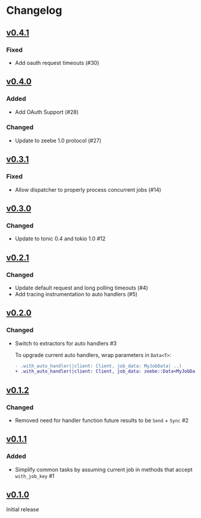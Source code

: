 # Changelog

## [v0.4.1](https://github.com/OutThereLabs/zeebe-rust/compare/v0.4.0...v0.4.1)

### Fixed

- Add oauth request timeouts (#30)

## [v0.4.0](https://github.com/OutThereLabs/zeebe-rust/compare/v0.3.1...v0.4.0)

### Added

-  Add OAuth Support (#28)

### Changed

- Update to zeebe 1.0 protocol (#27)

## [v0.3.1](https://github.com/OutThereLabs/zeebe-rust/compare/v0.3.0...v0.3.1)

### Fixed

- Allow dispatcher to properly process concurrent jobs (#14)

## [v0.3.0](https://github.com/OutThereLabs/zeebe-rust/compare/v0.2.1...v0.3.0)

### Changed

- Update to tonic 0.4 and tokio 1.0 #12

## [v0.2.1](https://github.com/OutThereLabs/zeebe-rust/compare/v0.2.0...v0.2.1)

### Changed

- Update default request and long polling timeouts (#4)
- Add tracing instrumentation to auto handlers (#5)

## [v0.2.0](https://github.com/OutThereLabs/zeebe-rust/compare/v0.1.2...v0.2.0)

### Changed

- Switch to extractors for auto handlers #3

  To upgrade current auto handlers, wrap parameters in `Data<T>`:
  ```diff
  - .with_auto_handler(|client: Client, job_data: MyJobData| ..)
  + .with_auto_handler(|client: Client, job_data: zeebe::Data<MyJobData>| ..)
  ```

## [v0.1.2](https://github.com/OutThereLabs/zeebe-rust/compare/v0.1.1...v0.1.2)

### Changed

- Removed need for handler function future results to be `Send` + `Sync` #2

## [v0.1.1](https://github.com/OutThereLabs/zeebe-rust/compare/v0.1.0...v0.1.1)

### Added

- Simplify common tasks by assuming current job in methods that accept
  `with_job_key` #1

## [v0.1.0](https://github.com/OutThereLabs/zeebe-rust/tree/v0.1.0)

Initial release

